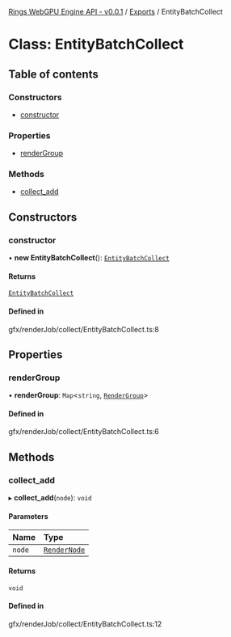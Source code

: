 [Rings WebGPU Engine API - v0.0.1](../README.md) / [Exports](../modules.md) / EntityBatchCollect

# Class: EntityBatchCollect

## Table of contents

### Constructors

- [constructor](EntityBatchCollect.md#constructor)

### Properties

- [renderGroup](EntityBatchCollect.md#rendergroup)

### Methods

- [collect\_add](EntityBatchCollect.md#collect_add)

## Constructors

### constructor

• **new EntityBatchCollect**(): [`EntityBatchCollect`](EntityBatchCollect.md)

#### Returns

[`EntityBatchCollect`](EntityBatchCollect.md)

#### Defined in

gfx/renderJob/collect/EntityBatchCollect.ts:8

## Properties

### renderGroup

• **renderGroup**: `Map`\<`string`, [`RenderGroup`](../modules.md#rendergroup)\>

#### Defined in

gfx/renderJob/collect/EntityBatchCollect.ts:6

## Methods

### collect\_add

▸ **collect_add**(`node`): `void`

#### Parameters

| Name | Type |
| :------ | :------ |
| `node` | [`RenderNode`](RenderNode.md) |

#### Returns

`void`

#### Defined in

gfx/renderJob/collect/EntityBatchCollect.ts:12
